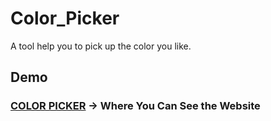 # Color_Picker

A tool help you to pick up the color you like.
<br/>

## Demo

### **[COLOR PICKER](http://www.yschen25.com/portfolio/colorPicker/) -> Where You Can See the Website**
<br/>
